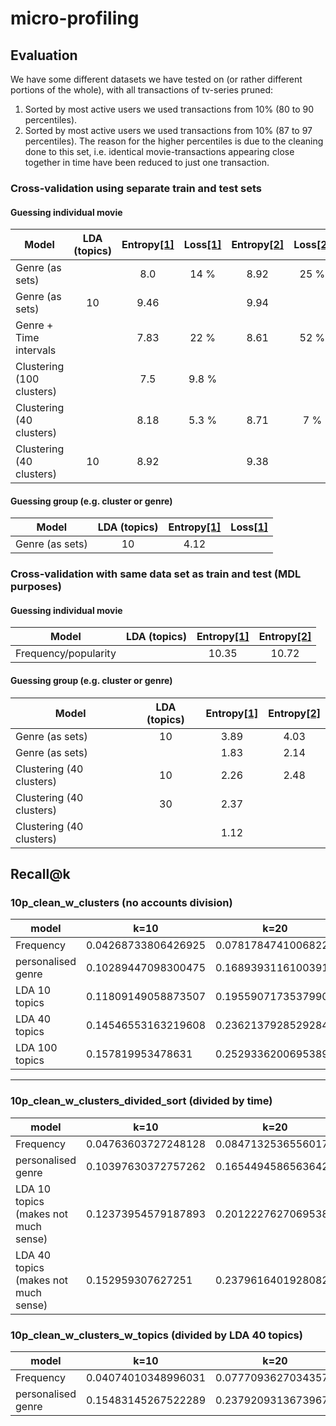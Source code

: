 # micro-profiling

## Evaluation
We have some different datasets we have tested on (or rather different portions of the whole), with all transactions of tv-series pruned:
1. <a name="d1"></a> Sorted by most active users we used transactions from 10% (80 to 90 percentiles).
2. <a name="d2"></a> Sorted by most active users we used transactions from 10% (87 to 97 percentiles). The reason for the higher percentiles is due to the cleaning done to this set, i.e. identical movie-transactions appearing close together in time have been reduced to just one transaction.

### Cross-validation using separate train and test sets
#### Guessing individual movie
|           Model            |  LDA (topics)  | Entropy[[1]](#d1) | Loss[[1]](#d1) | Entropy[[2]](#d2) | Loss[[2]](#d2) |
| -------------------------- | :------------: | :---------------: | :------------: | :---------------: | :------------: |
| Genre (as sets)            |                | 8.0               | 14 %           | 8.92              | 25 %           |
| Genre (as sets)            | 10             | 9.46              |                | 9.94              |                |
| Genre + Time intervals     |                | 7.83              | 22 %           | 8.61              | 52 %           |
| Clustering (100 clusters)  |                | 7.5               | 9.8 %          |                   |                |
| Clustering (40 clusters)   |                | 8.18              | 5.3 %          | 8.71              | 7 %            |
| Clustering (40 clusters)   | 10             | 8.92              |                | 9.38              |                |

#### Guessing group (e.g. cluster or genre)
|           Model            |  LDA (topics)  | Entropy[[1]](#d1) | Loss[[1]](#d1) |
| -------------------------- | :------------: | :---------------: | :------------: |
| Genre (as sets)            | 10             | 4.12              |                |


### Cross-validation with same data set as train and test (MDL purposes)
#### Guessing individual movie
|           Model            |  LDA (topics) | Entropy[[1]](#d1) | Entropy[[2]](#d2) |
| -------------------------- | :-----------: | :---------------: | :---------------: |
| Frequency/popularity       |               | 10.35             | 10.72             |

#### Guessing group (e.g. cluster or genre)
|           Model            |  LDA (topics) | Entropy[[1]](#d1) | Entropy[[2]](#d2) |
| -------------------------- | :-----------: | :---------------: | :---------------: |
| Genre (as sets)            | 10            | 3.89              | 4.03              |
| Genre (as sets)            |               | 1.83              | 2.14              |
| Clustering (40 clusters)   | 10            | 2.26              | 2.48              |
| Clustering (40 clusters)   | 30            | 2.37              |                   |
| Clustering (40 clusters)   |               | 1.12              |                   |



## Recall@k

### 10p_clean_w_clusters (no accounts division)
| model | k=10 | k=20 | k=50|
|---|---|---|---|
|Frequency| 0.04268733806426925| 0.07817847410068222| 0.16544932762018003|
|personalised genre| 0.10289447098300475| 0.1689393116100391| 0.29586199165923693|
|LDA 10 topics| 0.11809149058873507| 0.19559071735379904| 0.34780468685834587|
|LDA 40 topics| 0.14546553163219608| 0.23621379285292846| 0.4022641725785127|
|LDA 100 topics| 0.157819953478631| 0.2529336200695389| 0.42488552632142723|
_____________________________

### 10p_clean_w_clusters_divided_sort (divided by time)

| model | k=10 | k=20 | k=50|
|---|---|---|---|
|Frequency| 0.04763603727248128 | 0.08471325365560174 | 0.17278276206187915|
|personalised genre| 0.10397630372757262| 0.16544945865636423| 0.2757338849610023|
|LDA 10 topics (makes not much sense)| 0.12373954579187893| 0.20122276270695386| 0.3467353352162765|
|LDA 40 topics (makes not much sense)| 0.152959307627251| 0.23796164019280827| 0.38611444113928295|

### 10p_clean_w_clusters_w_topics (divided by LDA 40 topics)
| model | k=10 | k=20 | k=50|
|---|---|---|---|
|Frequency| 0.04074010348996031| 0.07770936270343574| 0.16497236262785778|
|personalised genre| 0.15483145267522289| 0.23792093136739675| 0.3762470203178532|





